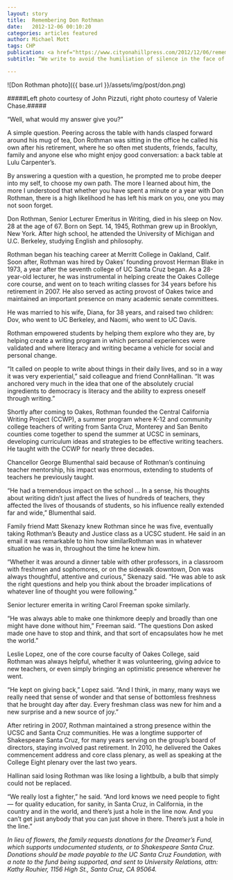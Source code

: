 ```yaml
---
layout: story
title:  Remembering Don Rothman
date:   2012-12-06 00:10:20
categories: articles featured
author: Michael Mott
tags: CHP
publication: <a href="https://www.cityonahillpress.com/2012/12/06/remembering-don-rothman/">City on a Hill Press</a>
subtitle: “We write to avoid the humiliation of silence in the face of cruelty and injustice.” 

---
```


![Don Rothman photo]({{ base.url }}/assets/img/post/don.png)

#####Left photo courtesy of John Pizzuti, right photo courtesy of Valerie Chase.#####

“Well, what would my answer give you?”

A simple question. Peering across the table with hands clasped forward around his mug of tea, Don Rothman was sitting in the office he called his own after his retirement, where he so often met students, friends, faculty, family and anyone else who might enjoy good conversation: a back table at Lulu Carpenter’s.

By answering a question with a question, he prompted me to probe deeper into my self, to choose my own path. The more I learned about him, the more I understood that whether you have spent a minute or a year with Don Rothman, there is a high likelihood he has left his mark on you, one you may not soon forget.

Don Rothman, Senior Lecturer Emeritus in Writing, died in his sleep on Nov. 28 at the age of 67. Born on Sept. 14, 1945, Rothman grew up in Brooklyn, New York. After high school, he attended the University of Michigan and U.C. Berkeley, studying English and philosophy.

Rothman began his teaching career at Merritt College in Oakland, Calif. Soon after, Rothman was hired by Oakes’ founding provost Herman Blake in 1973, a year after the seventh college of UC Santa Cruz began. As a 28-year-old lecturer, he was instrumental in helping create the Oakes College core course, and went on to teach writing classes for 34 years before his retirement in 2007. He also served as acting provost of Oakes twice and maintained an important presence on many academic senate committees.

He was married to his wife, Diana, for 38 years, and raised two children: Dov, who went to UC Berkeley, and Naomi, who went to UC Davis.

Rothman empowered students by helping them explore who they are, by helping create a writing program in which personal experiences were validated and where literacy and writing became a vehicle for social and personal change.

“It called on people to write about things in their daily lives, and so in a way it was very experiential,” said colleague and friend ConnHallinan. “It was anchored very much in the idea that one of the absolutely crucial ingredients to democracy is literacy and the ability to express oneself through writing.”

Shortly after coming to Oakes, Rothman founded the Central California Writing Project (CCWP), a summer program where K-12 and community college teachers of writing from Santa Cruz, Monterey and San Benito counties come together to spend the summer at UCSC in seminars, developing curriculum ideas and strategies to be effective writing teachers. He taught with the CCWP for nearly three decades.

Chancellor George Blumenthal said because of Rothman’s continuing teacher mentorship, his impact was enormous, extending to students of teachers he previously taught.

“He had a tremendous impact on the school … In a sense, his thoughts about writing didn’t just affect the lives of hundreds of teachers, they affected the lives of thousands of students, so his influence really extended far and wide,” Blumenthal said.

Family friend Matt Skenazy knew Rothman since he was five, eventually taking Rothman’s Beauty and Justice class as a UCSC student. He said in an email it was remarkable to him how similarRothman was in whatever situation he was in, throughout the time he knew him.

“Whether it was around a dinner table with other professors, in a classroom with freshmen and sophomores, or on the sidewalk downtown, Don was always thoughtful, attentive and curious,” Skenazy said. “He was able to ask the right questions and help you think about the broader implications of whatever line of thought you were following.”

Senior lecturer emerita in writing Carol Freeman spoke similarly.

“He was always able to make one thinkmore deeply and broadly than one might have done without him,” Freeman said. “The questions Don asked made one have to stop and think, and that sort of encapsulates how he met the world.”

Leslie Lopez, one of the core course faculty of Oakes College, said Rothman was always helpful, whether it was volunteering, giving advice to new teachers, or even simply bringing an optimistic presence wherever he went.

“He kept on giving back,” Lopez said. “And I think, in many, many ways we really need that sense of wonder and that sense of bottomless freshness that he brought day after day. Every freshman class was new for him and a new surprise and a new source of joy.”

After retiring in 2007, Rothman maintained a strong presence within the UCSC and Santa Cruz communities. He was a longtime supporter of Shakespeare Santa Cruz, for many years serving on the group’s board of directors, staying involved past retirement. In 2010, he delivered the Oakes commencement address and core class plenary, as well as speaking at the College Eight plenary over the last two years.

Hallinan said losing Rothman was like losing a lightbulb, a bulb that simply could not be replaced.

“We really lost a fighter,” he said. “And lord knows we need people to fight — for quality education, for sanity, in Santa Cruz, in California, in the country and in the world, and there’s just a hole in the line now. And you can’t get just anybody that you can just shove in there. There’s just a hole in the line.”

_In lieu of flowers, the family requests donations for the Dreamer’s Fund, which supports undocumented students, or to Shakespeare Santa Cruz. Donations should be made payable to the UC Santa Cruz Foundation, with a note to the fund being supported, and sent to University Relations, attn: Kathy Rouhier, 1156 High St., Santa Cruz, CA 95064._